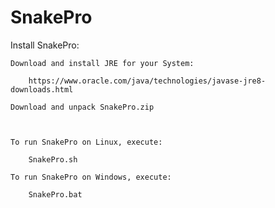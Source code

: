 # SnakePro

Install SnakePro:
	
	Download and install JRE for your System:

		https://www.oracle.com/java/technologies/javase-jre8-downloads.html

	Download and unpack SnakePro.zip



	To run SnakePro on Linux, execute:

		SnakePro.sh

	To run SnakePro on Windows, execute:

		SnakePro.bat
